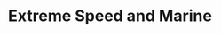 ---
title: "Extreme Speed and Marine"
url: /north-hollywood/extreme-speed-and-marine/
shop: Boot
---
